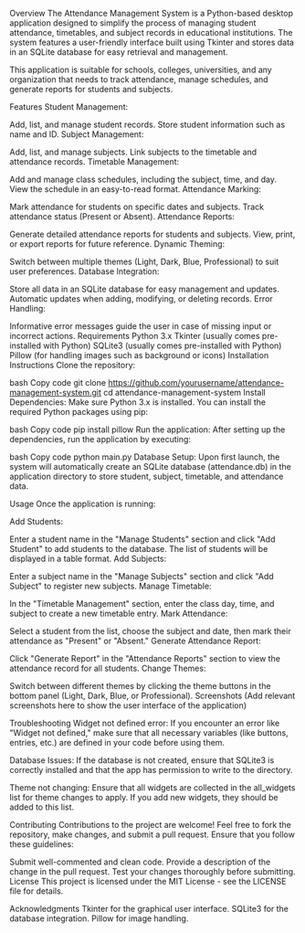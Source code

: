 Overview
The Attendance Management System is a Python-based desktop application designed to simplify the process of managing student attendance, timetables, and subject records in educational institutions. The system features a user-friendly interface built using Tkinter and stores data in an SQLite database for easy retrieval and management.

This application is suitable for schools, colleges, universities, and any organization that needs to track attendance, manage schedules, and generate reports for students and subjects.

Features
Student Management:

Add, list, and manage student records.
Store student information such as name and ID.
Subject Management:

Add, list, and manage subjects.
Link subjects to the timetable and attendance records.
Timetable Management:

Add and manage class schedules, including the subject, time, and day.
View the schedule in an easy-to-read format.
Attendance Marking:

Mark attendance for students on specific dates and subjects.
Track attendance status (Present or Absent).
Attendance Reports:

Generate detailed attendance reports for students and subjects.
View, print, or export reports for future reference.
Dynamic Theming:

Switch between multiple themes (Light, Dark, Blue, Professional) to suit user preferences.
Database Integration:

Store all data in an SQLite database for easy management and updates.
Automatic updates when adding, modifying, or deleting records.
Error Handling:

Informative error messages guide the user in case of missing input or incorrect actions.
Requirements
Python 3.x
Tkinter (usually comes pre-installed with Python)
SQLite3 (usually comes pre-installed with Python)
Pillow (for handling images such as background or icons)
Installation Instructions
Clone the repository:

bash
Copy code
git clone https://github.com/yourusername/attendance-management-system.git
cd attendance-management-system
Install Dependencies: Make sure Python 3.x is installed. You can install the required Python packages using pip:

bash
Copy code
pip install pillow
Run the application: After setting up the dependencies, run the application by executing:

bash
Copy code
python main.py
Database Setup: Upon first launch, the system will automatically create an SQLite database (attendance.db) in the application directory to store student, subject, timetable, and attendance data.

Usage
Once the application is running:

Add Students:

Enter a student name in the "Manage Students" section and click "Add Student" to add students to the database.
The list of students will be displayed in a table format.
Add Subjects:

Enter a subject name in the "Manage Subjects" section and click "Add Subject" to register new subjects.
Manage Timetable:

In the "Timetable Management" section, enter the class day, time, and subject to create a new timetable entry.
Mark Attendance:

Select a student from the list, choose the subject and date, then mark their attendance as "Present" or "Absent."
Generate Attendance Report:

Click "Generate Report" in the "Attendance Reports" section to view the attendance record for all students.
Change Themes:

Switch between different themes by clicking the theme buttons in the bottom panel (Light, Dark, Blue, or Professional).
Screenshots
(Add relevant screenshots here to show the user interface of the application)

Troubleshooting
Widget not defined error:
If you encounter an error like "Widget not defined," make sure that all necessary variables (like buttons, entries, etc.) are defined in your code before using them.

Database Issues:
If the database is not created, ensure that SQLite3 is correctly installed and that the app has permission to write to the directory.

Theme not changing:
Ensure that all widgets are collected in the all_widgets list for theme changes to apply. If you add new widgets, they should be added to this list.

Contributing
Contributions to the project are welcome! Feel free to fork the repository, make changes, and submit a pull request. Ensure that you follow these guidelines:

Submit well-commented and clean code.
Provide a description of the change in the pull request.
Test your changes thoroughly before submitting.
License
This project is licensed under the MIT License - see the LICENSE file for details.

Acknowledgments
Tkinter for the graphical user interface.
SQLite3 for the database integration.
Pillow for image handling.
